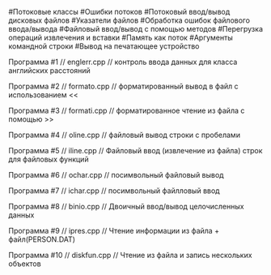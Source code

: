 #Потоковые классы
#Ошибки потоков
#Потоковый ввод/вывод дисковых файлов
#Указатели файлов
#Обработка ошибок файлового ввода/вывода
#Файловый ввод/вывод с помощью методов
#Перегрузка операций извлечения и вставки
#Память как поток
#Аргументы командной строки
#Вывод на печатающее устройство

Программа #1
// englerr.cpp
// контроль ввода данных для класса английских расстояний

Программа #2
// formato.cpp
// форматированный вывод в файл с использованием <<

Программа #3
// formati.cpp
// форматированное чтение из файла с помощью >>

Программа #4
// oline.cpp 
// файловый вывод строки с пробелами

Программа #5
// iline.cpp
// Файловый ввод (извлечение из файла) строк для файловых функций

Программа #6
// ochar.cpp 
// посимвольный файловый вывод 

Программа #7 
// ichar.cpp
// посимвольный файлловый ввод

Программа #8
// binio.cpp
// Двоичный ввод/вывод целочисленных данных

Программа #9
// ipres.cpp
// Чтение информации из файла + файл(PERSON.DAT)

Программа #10
// diskfun.cpp 
// Чтение из файла и запись нескольких объектов





